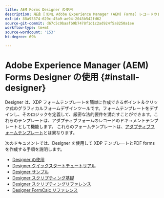 ```yaml
---
title: AEM Forms Designer の使用
description: 用途 [!DNL Adobe Experience Manager (AEM) Forms] レコードのドキュメントテンプレートを作成するデザイナ。
exl-id: 88a95374-620c-45a9-ae94-2043b542fd62
source-git-commit: d67c5c9baafb9b7478f1d1c2ad924f5a8250a1ee
workflow-type: tm+mt
source-wordcount: '153'
ht-degree: 69%

---
```


# Adobe Experience Manager (AEM) Forms Designer の使用 {#install-designer}

Designer は、XDP フォームテンプレートを簡単に作成できるポイント＆クリック式のグラフィカルフォームデザインツールです。フォームテンプレートをデザインし、そのロジックを定義して、厳密な法的要件を満たすことができます。これらのテンプレートは、アダプティブフォームのレコードのドキュメントテンプレートとして機能します。 これらのフォームテンプレートは、[アダプティブフォームテンプレート](template-editor.md)とは異なります。

次のドキュメントでは、Designer を使用して XDP テンプレートとPDF formsを作成する手順を説明します。

+ [Designer の使用](assets/using-designer-cs.pdf)
+ [Designer クイックスタートチュートリアル](https://helpx.adobe.com/content/dam/help/en/experience-manager/6-5/forms/pdf/designer-quickstart.pdf)
+ [Designer サンプル](https://helpx.adobe.com/content/dam/help/en/experience-manager/6-5/forms/pdf/designer-samples.pdf)
+ [Designer スクリプティング基礎](https://helpx.adobe.com/content/dam/help/en/experience-manager/6-5/forms/pdf/scripting-basics.pdf)
+ [Designer スクリプティングリファレンス](https://helpx.adobe.com/content/dam/help/en/experience-manager/6-5/forms/pdf/scripting-reference.pdf)
+ [Designer FormCalc リファレンス](https://helpx.adobe.com/content/dam/help/en/experience-manager/6-5/forms/pdf/formcalc-reference.pdf)
